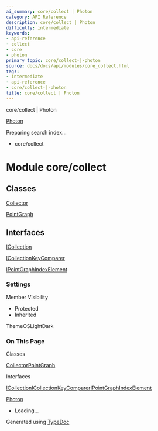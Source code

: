 ```yaml
---
ai_summary: core/collect | Photon
category: API Reference
description: core/collect | Photon
difficulty: intermediate
keywords:
- api-reference
- collect
- core
- photon
primary_topic: core/collect-|-photon
source: docs/docs/api/modules/core_collect.html
tags:
- intermediate
- api-reference
- core/collect-|-photon
title: core/collect | Photon
---
```

core/collect | Photon

[Photon](../index.md)




Preparing search index...

* core/collect

# Module core/collect

## Classes

[Collector](../classes/core_collect.Collector.md)


[PointGraph](../classes/core_collect.PointGraph.md)

## Interfaces

[ICollection](../interfaces/core_collect.ICollection.md)


[ICollectionKeyComparer](../interfaces/core_collect.ICollectionKeyComparer.md)


[IPointGraphIndexElement](../interfaces/core_collect.IPointGraphIndexElement.md)

### Settings

Member Visibility

* Protected
* Inherited

ThemeOSLightDark

### On This Page

Classes

[Collector](#collector)[PointGraph](#pointgraph)

Interfaces

[ICollection](#icollection)[ICollectionKeyComparer](#icollectionkeycomparer)[IPointGraphIndexElement](#ipointgraphindexelement)

[Photon](../index.md)

* Loading...

Generated using [TypeDoc](https://typedoc.org/)
